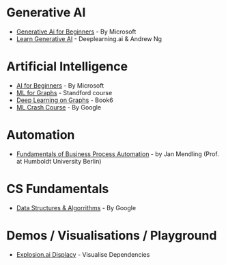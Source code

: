 # Generative AI
- [Generative Ai for Beginners](https://github.com/microsoft/generative-ai-for-beginners) - By Microsoft
- [Learn Generative AI](https://www.deeplearning.ai/short-courses/) - Deeplearning.ai & Andrew Ng

# Artificial Intelligence
- [AI for Beginners](https://microsoft.github.io/AI-For-Beginners/) - By Microsoft
- [ML for Graphs](https://web.stanford.edu/class/cs224w/) - Standford course
- [Deep Learning on Graphs](https://yaoma24.github.io/dlg_book/dlg_book.pdf) - Book6
- [ML Crash Course](https://developers.google.com/machine-learning/crash-course) - By Google

# Automation
- [Fundamentals of Business Process Automation](https://www.youtube.com/playlist?list=PL9iw99lS3Prj5VoC4Bwhmj9Wawd2r-Vtt) -  by Jan Mendling (Prof. at Humboldt University Berlin)

# CS Fundamentals
- [Data Structures & Algorrithms](https://techdevguide.withgoogle.com/paths/data-structures-and-algorithms/) - By Google

# Demos / Visualisations / Playground
- [Explosion.ai Displacy](https://demos.explosion.ai/displacy) - Visualise Dependencies
